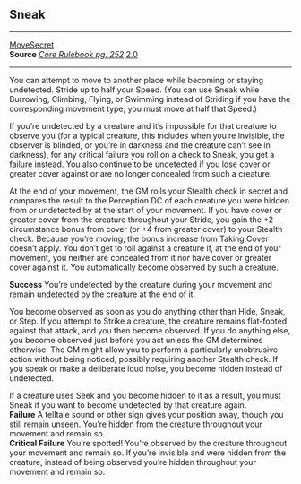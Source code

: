 ## Sneak
___

[Move](https://2e.aonprd.com/Traits.aspx?ID=114)[Secret](https://2e.aonprd.com/Traits.aspx?ID=142)  
**Source** [_Core Rulebook pg. 252_](https://paizo.com/products/btq01y0k?Pathfinder-Core-Rulebook) [2.0](https://2e.aonprd.com/Sources.aspx?ID=1)

___

You can attempt to move to another place while becoming or staying undetected. Stride up to half your Speed. (You can use Sneak while Burrowing, Climbing, Flying, or Swimming instead of Striding if you have the corresponding movement type; you must move at half that Speed.)

If you’re undetected by a creature and it’s impossible for that creature to observe you (for a typical creature, this includes when you’re invisible, the observer is blinded, or you’re in darkness and the creature can’t see in darkness), for any critical failure you roll on a check to Sneak, you get a failure instead. You also continue to be undetected if you lose cover or greater cover against or are no longer concealed from such a creature.

At the end of your movement, the GM rolls your Stealth check in secret and compares the result to the Perception DC of each creature you were hidden from or undetected by at the start of your movement. If you have cover or greater cover from the creature throughout your Stride, you gain the +2 circumstance bonus from cover (or +4 from greater cover) to your Stealth check. Because you’re moving, the bonus increase from Taking Cover doesn’t apply. You don’t get to roll against a creature if, at the end of your movement, you neither are concealed from it nor have cover or greater cover against it. You automatically become observed by such a creature.

**Success** You’re undetected by the creature during your movement and remain undetected by the creature at the end of it.

You become observed as soon as you do anything other than Hide, Sneak, or Step. If you attempt to Strike a creature, the creature remains flat-footed against that attack, and you then become observed. If you do anything else, you become observed just before you act unless the GM determines otherwise. The GM might allow you to perform a particularly unobtrusive action without being noticed, possibly requiring another Stealth check. If you speak or make a deliberate loud noise, you become hidden instead of undetected.

If a creature uses Seek and you become hidden to it as a result, you must Sneak if you want to become undetected by that creature again.  
**Failure** A telltale sound or other sign gives your position away, though you still remain unseen. You’re hidden from the creature throughout your movement and remain so.  
**Critical Failure** You’re spotted! You’re observed by the creature throughout your movement and remain so. If you’re invisible and were hidden from the creature, instead of being observed you’re hidden throughout your movement and remain so.